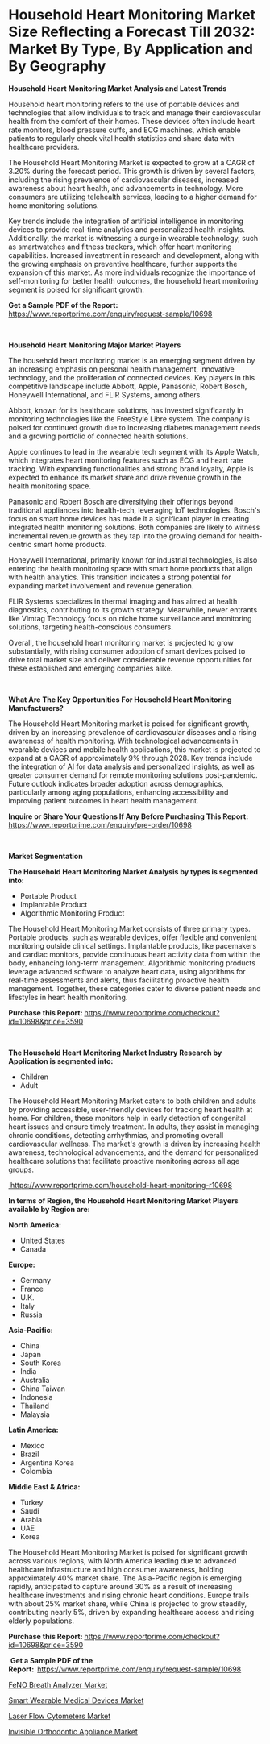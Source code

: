 <p><h1>Household Heart Monitoring Market Size Reflecting a Forecast Till 2032: Market By Type, By Application and By Geography</h1></p><p><strong>Household Heart Monitoring Market Analysis and Latest Trends</strong></p>
<p><p>Household heart monitoring refers to the use of portable devices and technologies that allow individuals to track and manage their cardiovascular health from the comfort of their homes. These devices often include heart rate monitors, blood pressure cuffs, and ECG machines, which enable patients to regularly check vital health statistics and share data with healthcare providers. </p><p>The Household Heart Monitoring Market is expected to grow at a CAGR of 3.20% during the forecast period. This growth is driven by several factors, including the rising prevalence of cardiovascular diseases, increased awareness about heart health, and advancements in technology. More consumers are utilizing telehealth services, leading to a higher demand for home monitoring solutions. </p><p>Key trends include the integration of artificial intelligence in monitoring devices to provide real-time analytics and personalized health insights. Additionally, the market is witnessing a surge in wearable technology, such as smartwatches and fitness trackers, which offer heart monitoring capabilities. Increased investment in research and development, along with the growing emphasis on preventive healthcare, further supports the expansion of this market. As more individuals recognize the importance of self-monitoring for better health outcomes, the household heart monitoring segment is poised for significant growth.</p></p>
<p><strong>Get a Sample PDF of the Report:&nbsp;</strong> <a href="https://www.reportprime.com/enquiry/request-sample/10698?utm_campaign=2031&utm_medium=2&utm_source=Github&utm_content=ia&utm_term=20032025&utm_id=household-heart-monitoring">https://www.reportprime.com/enquiry/request-sample/10698</a></p>
<p>&nbsp;</p>
<p><strong>Household Heart Monitoring Major Market Players</strong></p>
<p><p>The household heart monitoring market is an emerging segment driven by an increasing emphasis on personal health management, innovative technology, and the proliferation of connected devices. Key players in this competitive landscape include Abbott, Apple, Panasonic, Robert Bosch, Honeywell International, and FLIR Systems, among others.</p><p>Abbott, known for its healthcare solutions, has invested significantly in monitoring technologies like the FreeStyle Libre system. The company is poised for continued growth due to increasing diabetes management needs and a growing portfolio of connected health solutions.</p><p>Apple continues to lead in the wearable tech segment with its Apple Watch, which integrates heart monitoring features such as ECG and heart rate tracking. With expanding functionalities and strong brand loyalty, Apple is expected to enhance its market share and drive revenue growth in the health monitoring space.</p><p>Panasonic and Robert Bosch are diversifying their offerings beyond traditional appliances into health-tech, leveraging IoT technologies. Bosch's focus on smart home devices has made it a significant player in creating integrated health monitoring solutions. Both companies are likely to witness incremental revenue growth as they tap into the growing demand for health-centric smart home products.</p><p>Honeywell International, primarily known for industrial technologies, is also entering the health monitoring space with smart home products that align with health analytics. This transition indicates a strong potential for expanding market involvement and revenue generation.</p><p>FLIR Systems specializes in thermal imaging and has aimed at health diagnostics, contributing to its growth strategy. Meanwhile, newer entrants like Vimtag Technology focus on niche home surveillance and monitoring solutions, targeting health-conscious consumers.</p><p>Overall, the household heart monitoring market is projected to grow substantially, with rising consumer adoption of smart devices poised to drive total market size and deliver considerable revenue opportunities for these established and emerging companies alike.</p></p>
<p>&nbsp;</p>
<p><strong>What Are The Key Opportunities For Household Heart Monitoring Manufacturers?</strong></p>
<p><p>The Household Heart Monitoring market is poised for significant growth, driven by an increasing prevalence of cardiovascular diseases and a rising awareness of health monitoring. With technological advancements in wearable devices and mobile health applications, this market is projected to expand at a CAGR of approximately 9% through 2028. Key trends include the integration of AI for data analysis and personalized insights, as well as greater consumer demand for remote monitoring solutions post-pandemic. Future outlook indicates broader adoption across demographics, particularly among aging populations, enhancing accessibility and improving patient outcomes in heart health management.</p></p>
<p><strong>Inquire or Share Your Questions If Any Before Purchasing This Report:</strong> <a href="https://www.reportprime.com/enquiry/pre-order/10698?utm_campaign=2031&utm_medium=2&utm_source=Github&utm_content=ia&utm_term=20032025&utm_id=household-heart-monitoring">https://www.reportprime.com/enquiry/pre-order/10698</a></p>
<p>&nbsp;</p>
<p><strong>Market Segmentation</strong></p>
<p><strong>The Household Heart Monitoring Market Analysis by types is segmented into:</strong></p>
<p><ul><li>Portable Product</li><li>Implantable Product</li><li>Algorithmic Monitoring Product</li></ul></p>
<p><p>The Household Heart Monitoring Market consists of three primary types. Portable products, such as wearable devices, offer flexible and convenient monitoring outside clinical settings. Implantable products, like pacemakers and cardiac monitors, provide continuous heart activity data from within the body, enhancing long-term management. Algorithmic monitoring products leverage advanced software to analyze heart data, using algorithms for real-time assessments and alerts, thus facilitating proactive health management. Together, these categories cater to diverse patient needs and lifestyles in heart health monitoring.</p></p>
<p><strong>Purchase this Report:&nbsp;</strong><a href="https://www.reportprime.com/checkout?id=10698&price=3590&utm_campaign=2031&utm_medium=2&utm_source=Github&utm_content=ia&utm_term=20032025&utm_id=household-heart-monitoring">https://www.reportprime.com/checkout?id=10698&price=3590</a></p>
<p>&nbsp;</p>
<p><strong>The Household Heart Monitoring Market Industry Research by Application is segmented into:</strong></p>
<p><ul><li>Children</li><li>Adult</li></ul></p>
<p><p>The Household Heart Monitoring Market caters to both children and adults by providing accessible, user-friendly devices for tracking heart health at home. For children, these monitors help in early detection of congenital heart issues and ensure timely treatment. In adults, they assist in managing chronic conditions, detecting arrhythmias, and promoting overall cardiovascular wellness. The market's growth is driven by increasing health awareness, technological advancements, and the demand for personalized healthcare solutions that facilitate proactive monitoring across all age groups.</p></p>
<p><a href="https://www.reportprime.com/household-heart-monitoring-r10698?utm_campaign=2031&utm_medium=2&utm_source=Github&utm_content=ia&utm_term=20032025&utm_id=household-heart-monitoring">&nbsp;https://www.reportprime.com/household-heart-monitoring-r10698</a></p>
<p><strong>In terms of Region, the Household Heart Monitoring Market Players available by Region are:</strong></p>
<p>
    <p> <strong> North America: </strong>
        <ul>
            <li>United States</li>
            <li>Canada</li>
        </ul>
        </p> 
    <p> <strong> Europe: </strong>
        <ul>
            <li>Germany</li>
            <li>France</li>
            <li>U.K.</li>
            <li>Italy</li>
            <li>Russia</li>
        </ul>
        </p> 
    <p> <strong> Asia-Pacific: </strong>
        <ul>
            <li>China</li>
            <li>Japan</li>
            <li>South Korea</li>
            <li>India</li>
            <li>Australia</li>
            <li>China Taiwan</li>
            <li>Indonesia</li>
            <li>Thailand</li>
            <li>Malaysia</li>
        </ul>
        </p> 
    <p> <strong> Latin America: </strong>
        <ul>
            <li>Mexico</li>
            <li>Brazil</li>
            <li>Argentina Korea</li>
            <li>Colombia</li>
        </ul>
        </p> 
    <p> <strong> Middle East & Africa: </strong>
        <ul>
            <li>Turkey</li>
            <li>Saudi</li>
            <li>Arabia</li>
            <li>UAE</li>
            <li>Korea</li>
        </ul>
    </p>
    </p>
<p><p>The Household Heart Monitoring Market is poised for significant growth across various regions, with North America leading due to advanced healthcare infrastructure and high consumer awareness, holding approximately 40% market share. The Asia-Pacific region is emerging rapidly, anticipated to capture around 30% as a result of increasing healthcare investments and rising chronic heart conditions. Europe trails with about 25% market share, while China is projected to grow steadily, contributing nearly 5%, driven by expanding healthcare access and rising elderly populations.</p></p>
<p><strong>Purchase this Report: </strong><a href="https://www.reportprime.com/checkout?id=10698&price=3590&utm_campaign=2031&utm_medium=2&utm_source=Github&utm_content=ia&utm_term=20032025&utm_id=household-heart-monitoring">https://www.reportprime.com/checkout?id=10698&price=3590</a></p>
<p>&nbsp;<strong>Get a Sample PDF of the Report:&nbsp;&nbsp;</strong><a href="https://www.reportprime.com/enquiry/request-sample/10698?utm_campaign=2031&utm_medium=2&utm_source=Github&utm_content=ia&utm_term=20032025&utm_id=household-heart-monitoring">https://www.reportprime.com/enquiry/request-sample/10698</a></p>
<p><strong></strong></p>
<p><p><a href="https://github.com/aloyoarmahvr/Market-Research-Report-List-1/blob/main/feno-breath-analyzer-market.md?utm_campaign=2031&utm_medium=2&utm_source=Github&utm_content=ia&utm_term=20032025&utm_id=household-heart-monitoring">FeNO Breath Analyzer Market</a></p><p><a href="https://github.com/yardemuongz5/Market-Research-Report-List-1/blob/main/smart-wearable-medical-devices-market.md?utm_campaign=2031&utm_medium=2&utm_source=Github&utm_content=ia&utm_term=20032025&utm_id=household-heart-monitoring">Smart Wearable Medical Devices Market</a></p><p><a href="https://github.com/rempemelon5k/Market-Research-Report-List-1/blob/main/laser-flow-cytometers-market.md?utm_campaign=2031&utm_medium=2&utm_source=Github&utm_content=ia&utm_term=20032025&utm_id=household-heart-monitoring">Laser Flow Cytometers Market</a></p><p><a href="https://github.com/balbajagatr1/Market-Research-Report-List-1/blob/main/invisible-orthodontic-appliance-market.md?utm_campaign=2031&utm_medium=2&utm_source=Github&utm_content=ia&utm_term=20032025&utm_id=household-heart-monitoring">Invisible Orthodontic Appliance Market</a></p></p>